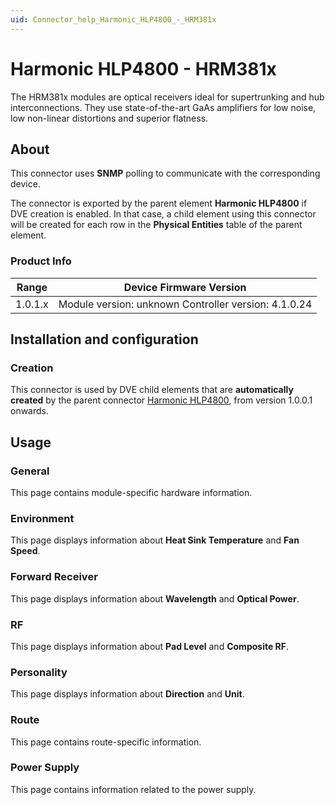 ```yaml
---
uid: Connector_help_Harmonic_HLP4800_-_HRM381x
---
```


# Harmonic HLP4800 - HRM381x

The HRM381x modules are optical receivers ideal for supertrunking and hub interconnections. They use state-of-the-art GaAs amplifiers for low noise, low non-linear distortions and superior flatness.

## About

This connector uses **SNMP** polling to communicate with the corresponding device.

The connector is exported by the parent element **Harmonic HLP4800** if DVE creation is enabled. In that case, a child element using this connector will be created for each row in the **Physical Entities** table of the parent element.

### Product Info

| **Range** | **Device Firmware Version**                          |
|------------------|------------------------------------------------------|
| 1.0.1.x          | Module version: unknown Controller version: 4.1.0.24 |

## Installation and configuration

### Creation

This connector is used by DVE child elements that are **automatically created** by the parent connector [Harmonic HLP4800](xref:Connector_help_Harmonic_HLP4800), from version 1.0.0.1 onwards.

## Usage

### General

This page contains module-specific hardware information.

### Environment

This page displays information about **Heat Sink Temperature** and **Fan Speed**.

### Forward Receiver

This page displays information about **Wavelength** and **Optical Power**.

### RF

This page displays information about **Pad Level** and **Composite RF**.

### Personality

This page displays information about **Direction** and **Unit**.

### Route

This page contains route-specific information.

### Power Supply

This page contains information related to the power supply.
